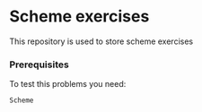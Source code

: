 # Scheme exercises

This repository is used to store scheme exercises

### Prerequisites

To test this problems you need:

```
Scheme
```

